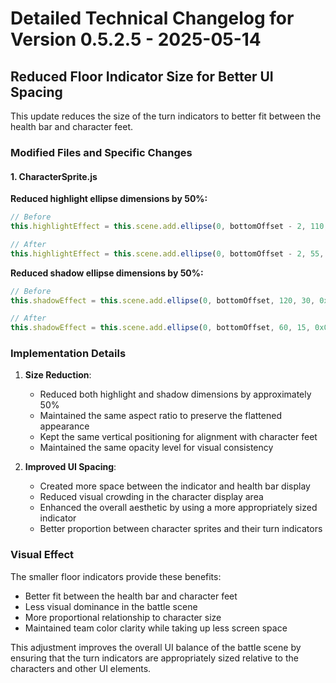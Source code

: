 # Detailed Technical Changelog for Version 0.5.2.5 - 2025-05-14

## Reduced Floor Indicator Size for Better UI Spacing

This update reduces the size of the turn indicators to better fit between the health bar and character feet.

### Modified Files and Specific Changes

#### 1. CharacterSprite.js

**Reduced highlight ellipse dimensions by 50%:**

```javascript
// Before
this.highlightEffect = this.scene.add.ellipse(0, bottomOffset - 2, 110, 25, teamColor, 0.4);

// After
this.highlightEffect = this.scene.add.ellipse(0, bottomOffset - 2, 55, 13, teamColor, 0.4);
```

**Reduced shadow ellipse dimensions by 50%:**

```javascript
// Before
this.shadowEffect = this.scene.add.ellipse(0, bottomOffset, 120, 30, 0x000000, 0.4);

// After
this.shadowEffect = this.scene.add.ellipse(0, bottomOffset, 60, 15, 0x000000, 0.4);
```

### Implementation Details

1. **Size Reduction**:
   - Reduced both highlight and shadow dimensions by approximately 50%
   - Maintained the same aspect ratio to preserve the flattened appearance
   - Kept the same vertical positioning for alignment with character feet
   - Maintained the same opacity level for visual consistency

2. **Improved UI Spacing**:
   - Created more space between the indicator and health bar display
   - Reduced visual crowding in the character display area
   - Enhanced the overall aesthetic by using a more appropriately sized indicator
   - Better proportion between character sprites and their turn indicators

### Visual Effect

The smaller floor indicators provide these benefits:
- Better fit between the health bar and character feet
- Less visual dominance in the battle scene
- More proportional relationship to character size
- Maintained team color clarity while taking up less screen space

This adjustment improves the overall UI balance of the battle scene by ensuring that the turn indicators are appropriately sized relative to the characters and other UI elements.
